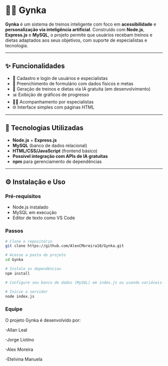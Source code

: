 # 🏋️‍♀️ Gynka

**Gynka** é um sistema de treinos inteligente com foco em **acessibilidade** e **personalização via inteligência artificial**. Construído com **Node.js**, **Express.js** e **MySQL**, o projeto permite que usuários recebam treinos e dietas adaptados aos seus objetivos, com suporte de especialistas e tecnologia.

---

## ✨ Funcionalidades

- 🧍 Cadastro e login de usuários e especialistas
- 🧾 Preenchimento de formulário com dados físicos e metas
- 🧠 Geração de treinos e dietas via IA gratuita (em desenvolvimento)
- 📊 Exibição de gráficos de progresso
- 👨‍⚕️ Acompanhamento por especialistas
- 🌐 Interface simples com páginas HTML

---

## 🧰 Tecnologias Utilizadas

- **Node.js** + **Express.js**
- **MySQL** (banco de dados relacional)
- **HTML/CSS/JavaScript** (frontend básico)
- **Possível integração com APIs de IA gratuitas**
- **npm** para gerenciamento de dependências

---

## ⚙️ Instalação e Uso

### Pré-requisitos

- Node.js instalado
- MySQL em execução
- Editor de texto como VS Code

### Passos

```bash
# Clone o repositório
git clone https://github.com/AlexCMoreira10/Gynka.git

# Acesse a pasta do projeto
cd Gynka

# Instale as dependências
npm install

# Configure seu banco de dados (MySQL) em index.js ou usando variáveis de ambiente

# Inicie o servidor
node index.js
````
### Equipe
O projeto Gynka é desenvolvido por:

-Allan Leal

-Jorge Liotino

-Alex Moreira

-Etelvina Manuela
